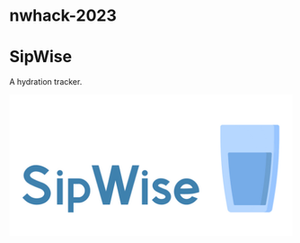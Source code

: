# nwhack-2023

# SipWise

A hydration tracker. 

![Banner!](https://github.com/dinhplnguyen/nwhack-2023/blob/Rafi/misc/banner1.jpg)